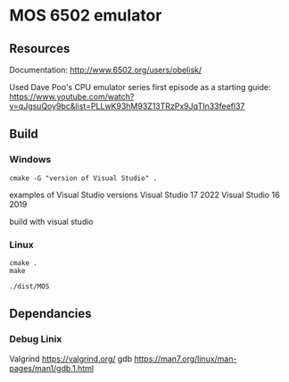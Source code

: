 # MOS 6502 emulator

## Resources
Documentation: http://www.6502.org/users/obelisk/

Used Dave Poo's CPU emulator series first episode as a starting guide: https://www.youtube.com/watch?v=qJgsuQoy9bc&list=PLLwK93hM93Z13TRzPx9JqTIn33feefl37


## Build 
### Windows
```
cmake -G "version of Visual Studio" .
```
examples of Visual Studio versions
Visual Studio 17 2022
Visual Studio 16 2019

build with visual studio


### Linux
```
cmake .
make

./dist/MOS
```

## Dependancies
### Debug Linix
Valgrind https://valgrind.org/
gdb https://man7.org/linux/man-pages/man1/gdb.1.html 
